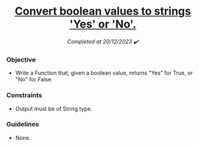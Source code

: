<h1 align="center">
  <a href="https://www.codewars.com/kata/53369039d7ab3ac506000467/python">Convert boolean values to strings 'Yes' or 'No'.</a>

</h1>
<p align="center">
  <i align="center">Completed at 20/12/2023 ✔️</i>
</p>

### Objective

- Write a Function that, given a boolean value, returns "Yes" for True, or "No" for False.

### Constraints

- Output must be of String type.

### Guidelines

- None.